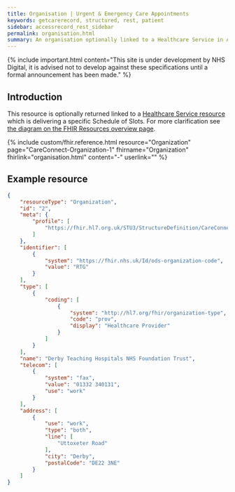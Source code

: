 ```yaml
---
title: Organisation | Urgent & Emergency Care Appointments
keywords: getcarerecord, structured, rest, patient
sidebar: accessrecord_rest_sidebar
permalink: organisation.html
summary: An organisation optionally linked to a Healthcare Service in Appointment booking.
---
```


{% include important.html content="This site is under development by NHS Digital, it is advised not to develop against these specifications until a formal announcement has been made." %}

## Introduction ##
This resource is optionally returned linked to a <a href='healthcare_service.html'>Healthcare Service resource</a> which is delivering a specific Schedule of Slots. For more clarification see <a href='resources_overview.html#urgent--emergency-care-appointments-apis'>the diagram on the FHIR Resources overview page</a>.

{% include custom/fhir.reference.html resource="Organization" page="CareConnect-Organization-1" fhirname="Organization" fhirlink="organisation.html" content="-" userlink="" %}


## Example resource ##
```json
{
    "resourceType": "Organization",
    "id": "2",
    "meta": {
        "profile": [
            "https://fhir.hl7.org.uk/STU3/StructureDefinition/CareConnect-Organization-1"
        ]
    },
    "identifier": [
        {
            "system": "https://fhir.nhs.uk/Id/ods-organization-code",
            "value": "RTG"
        }
    ],
    "type": [
        {
            "coding": [
                {
                    "system": "http://hl7.org/fhir/organization-type",
                    "code": "prov",
                    "display": "Healthcare Provider"
                }
            ]
        }
    ],
    "name": "Derby Teaching Hospitals NHS Foundation Trust",
    "telecom": [
        {
            "system": "fax",
            "value": "01332 340131",
            "use": "work"
        }
    ],
    "address": [
        {
            "use": "work",
            "type": "both",
            "line": [
                "Uttoxeter Road"
            ],
            "city": "Derby",
            "postalCode": "DE22 3NE"
        }
    ]
}
```